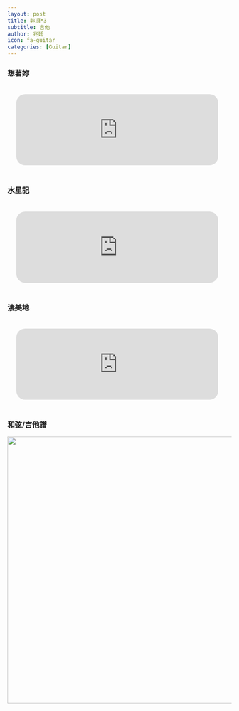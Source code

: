 ```yaml
---
layout: post
title: 郭頂*3
subtitle: 吉他
author: 兆廷
icon: fa-guitar
categories: [Guitar]
---
```


<h3>想著妳</h3>
<iframe width="90%" height="160" src="https://clyp.it/z3r4l3zh/widget" frameborder="0" style="margin: 20px;  border-radius: 20px;"></iframe>
<br>

<h3>水星記</h3>
<iframe width="90%" height="160" src="https://clyp.it/kg5mu32b/widget" frameborder="0" style="margin: 20px;  border-radius: 20px;"></iframe>
<br>


<h3>淒美地</h3>
<iframe width="90%" height="160" src="https://clyp.it/g4ekna5r/widget" frameborder="0" style="margin: 20px;  border-radius: 20px;"></iframe>
<br>


<h3>和弦/吉他譜</h3>

  <img src="https://jack34672.github.io/blog/assets/files/吉他譜_淒美地.jpg" class="responsive" width="600" height="400" style="max-width: 100%;  height: auto;">


<br>


